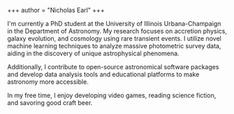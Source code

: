 +++
author = "Nicholas Earl"
+++

I'm currently a PhD student at the University of Illinois Urbana-Champaign in the Department of Astronomy. My research focuses on accretion physics, galaxy evolution, and cosmology using rare transient events. I utilize novel machine learning techniques to analyze massive photometric survey data, aiding in the discovery of unique astrophysical phenomena.

Additionally, I contribute to open-source astronomical software packages and develop data analysis tools and educational platforms to make astronomy more accessible.

In my free time, I enjoy developing video games, reading science fiction, and savoring good craft beer.